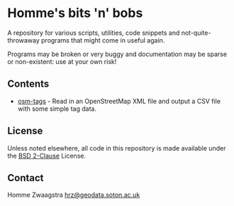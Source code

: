 # Homme's bits 'n' bobs

A repository for various scripts, utilities, code snippets and
not-quite-throwaway programs that might come in useful again.

Programs may be broken or very buggy and documentation may be sparse or
non-existent: use at your own risk!

## Contents

* [osm-tags](https://github.com/homme/bits-n-bobs/tree/master/osm-tags) - Read
  in an OpenStreetMap XML file and output a CSV file with some simple tag data.

## License

Unless noted elsewhere, all code in this repository is made available under the
[BSD 2-Clause](http://opensource.org/licenses/BSD-2-Clause) License.

## Contact

Homme Zwaagstra <hrz@geodata.soton.ac.uk>

